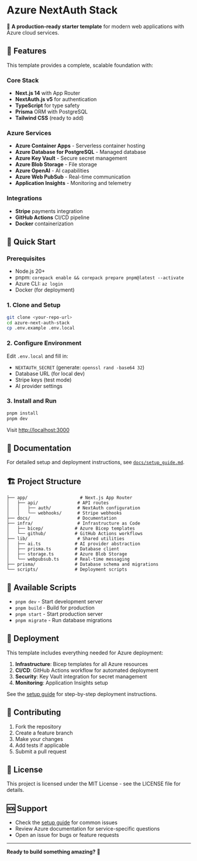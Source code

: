 # Azure NextAuth Stack

🚀 **A production-ready starter template** for modern web applications with Azure cloud services.

## 🌟 Features

This template provides a complete, scalable foundation with:

### Core Stack
- **Next.js 14** with App Router
- **NextAuth.js v5** for authentication
- **TypeScript** for type safety
- **Prisma** ORM with PostgreSQL
- **Tailwind CSS** (ready to add)

### Azure Services
- **Azure Container Apps** - Serverless container hosting
- **Azure Database for PostgreSQL** - Managed database
- **Azure Key Vault** - Secure secret management
- **Azure Blob Storage** - File storage
- **Azure OpenAI** - AI capabilities
- **Azure Web PubSub** - Real-time communication
- **Application Insights** - Monitoring and telemetry

### Integrations
- **Stripe** payments integration
- **GitHub Actions** CI/CD pipeline
- **Docker** containerization

## 🚀 Quick Start

### Prerequisites
- Node.js 20+
- pnpm: `corepack enable && corepack prepare pnpm@latest --activate`
- Azure CLI: `az login`
- Docker (for deployment)

### 1. Clone and Setup
```bash
git clone <your-repo-url>
cd azure-next-auth-stack
cp .env.example .env.local
```

### 2. Configure Environment
Edit `.env.local` and fill in:
- `NEXTAUTH_SECRET` (generate: `openssl rand -base64 32`)
- Database URL (for local dev)
- Stripe keys (test mode)
- AI provider settings

### 3. Install and Run
```bash
pnpm install
pnpm dev
```

Visit [http://localhost:3000](http://localhost:3000)

## 📖 Documentation

For detailed setup and deployment instructions, see [`docs/setup_guide.md`](docs/setup_guide.md).

## 🏗️ Project Structure

```
├── app/                    # Next.js App Router
│   ├── api/               # API routes
│   │   ├── auth/          # NextAuth configuration
│   │   └── webhooks/      # Stripe webhooks
├── docs/                  # Documentation
├── infra/                 # Infrastructure as Code
│   ├── bicep/            # Azure Bicep templates
│   └── github/           # GitHub Actions workflows
├── lib/                   # Shared utilities
│   ├── ai.ts             # AI provider abstraction
│   ├── prisma.ts         # Database client
│   ├── storage.ts        # Azure Blob Storage
│   └── webpubsub.ts      # Real-time messaging
├── prisma/               # Database schema and migrations
└── scripts/              # Deployment scripts
```

## 🔧 Available Scripts

- `pnpm dev` - Start development server
- `pnpm build` - Build for production
- `pnpm start` - Start production server
- `pnpm migrate` - Run database migrations

## 🚀 Deployment

This template includes everything needed for Azure deployment:

1. **Infrastructure**: Bicep templates for all Azure resources
2. **CI/CD**: GitHub Actions workflow for automated deployment
3. **Security**: Key Vault integration for secret management
4. **Monitoring**: Application Insights setup

See the [setup guide](docs/setup_guide.md) for step-by-step deployment instructions.

## 🤝 Contributing

1. Fork the repository
2. Create a feature branch
3. Make your changes
4. Add tests if applicable
5. Submit a pull request

## 📄 License

This project is licensed under the MIT License - see the LICENSE file for details.

## 🆘 Support

- Check the [setup guide](docs/setup_guide.md) for common issues
- Review Azure documentation for service-specific questions
- Open an issue for bugs or feature requests

---

**Ready to build something amazing?** 🎉
